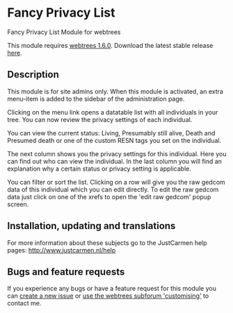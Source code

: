 Fancy Privacy List
==================

Fancy Privacy List Module for webtrees

This module requires [webtrees 1.6.0](https://github.com/fisharebest/webtrees). Download the latest stable release [here](https://github.com/JustCarmen/fancy_privacy_list/releases/tag/1.6.0).

Description
-----------
This module is for site admins only. When this module is activated, an extra menu-item is added to the sidebar of the administration page.

Clicking on the menu link opens a datatable list with all individuals in your tree. You can now review the privacy settings of each individual.

You can view the current status: Living, Presumably still alive, Death and Presumed death or one of the custom RESN tags you set on the individual.

The next column shows you the privacy settings for this individual. Here you can find out who can view the individual.
In the last column you will find an explanation why a certain status or privacy setting is applicable.

You can filter or sort the list. Clicking on a row will give you the raw gedcom data of this individual which you can edit directly. To edit the raw gedcom data just click on one of the xrefs to open the 'edit raw gedcom' popup screen.

Installation, updating and translations
---------------------------------------
For more information about these subjects go to the JustCarmen help pages: http://www.justcarmen.nl/help

Bugs and feature requests
-------------------------
If you experience any bugs or have a feature request for this module you can [create a new issue](https://github.com/JustCarmen/fancy_privacy_list/issues?state=open) or [use the webtrees subforum 'customising'](http://www.webtrees.net/index.php/en/forum/4-customising) to contact me.
